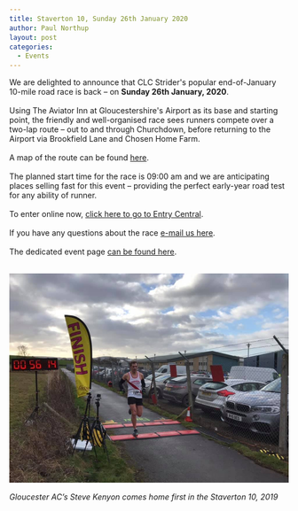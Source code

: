 ```yaml
---
title: Staverton 10, Sunday 26th January 2020
author: Paul Northup
layout: post
categories:
  - Events
---
```


We are delighted to announce that CLC Strider's popular end-of-January 10-mile road race is back – on <strong>Sunday 26th January, 2020</strong>.<br /><br />Using The Aviator Inn at Gloucestershire's Airport as its base and starting point, the friendly and well-organised race sees runners compete over a two-lap route – out to and through Churchdown, before returning to the Airport via Brookfield Lane and Chosen Home Farm.  <br /><br />A map of the route can be found <a href="/Images/2015/11/Plan-1-Route-Map.pdf">here</a>.<br /><br />The planned start time for the race is 09:00 am and we are anticipating places selling fast for this event – providing the perfect early-year road test for any ability of runner.<br /><br />To enter online now, <a href="https://www.entrycentral.com/event/111305">click here to go to Entry Central</a>.<br /><br />If you have any questions about the race <a href="http:// staverton10@clcstriders-runningclub.co.uk">e-mail us here</a>.<br /><br />The dedicated event page <a href="/staverton-10">can be found here</a>.<br /><strong> </strong><br />

<img src="/Images/2019/01/Steve-Kenyon-Staverton-10-2019.jpg" class="3316" alt="Gloucester AC’s Steve Kenyon comes home first in the Staverton 10, 2019" />

_Gloucester AC’s Steve Kenyon comes home first in the Staverton 10, 2019_
